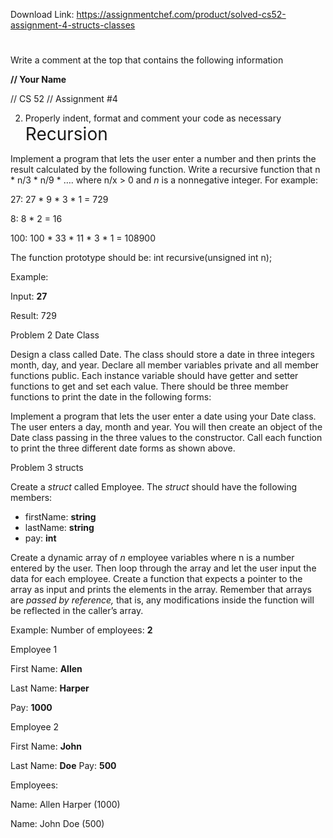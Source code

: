 Download Link: https://assignmentchef.com/product/solved-cs52-assignment-4-structs-classes
<br>
<h1></h1>

Write a comment at the top that contains the following information

<strong>// Your Name</strong>

// CS 52 // Assignment #4

<ol start="2">

 <li>Properly indent, format and comment your code as necessary<span style="font-size: 2em;">                             Recursion                                                                   </span></li>

</ol>

Implement a program that lets the user enter a number and then prints the result calculated by the following function. Write a recursive function that n * n/3 * n/9 * …. where n/x &gt; 0 and <em>n</em> is a nonnegative integer. For example:

<strong>                        </strong>27: 27 * 9 * 3 * 1 = 729

8: 8 * 2 = 16

100: 100 * 33 * 11 * 3 * 1 = 108900

The function prototype should be: int recursive(unsigned int n);

Example:

<strong>             </strong>Input: <strong>27</strong>

Result: 729

<strong> </strong>Problem 2                               Date Class

<strong> </strong>Design a class called Date. The class should store a date in three integers month, day, and year. Declare all member variables private and all member functions public. Each instance variable should have getter and setter functions to get and set each value. There should be three member functions to print the date in the following forms:

Implement a program that lets the user enter a date using your Date class. The user enters a day, month and year. You will then create an object of the Date class passing in the three values to the constructor. Call each function to print the three different date forms as shown above.

<strong> </strong>

<strong> </strong>Problem 3                               structs




Create a <em>struct</em> called Employee. The <em>struct</em> should have the following members:

<ul>

 <li>firstName: <strong>string</strong></li>

 <li>lastName: <strong>string</strong></li>

 <li>pay: <strong>int</strong></li>

</ul>

Create a dynamic array of <em>n</em> employee variables where n is a number entered by the user. Then loop through the array and let the user input the data for each employee. Create a function that expects a pointer to the array as input and prints the elements in the array. Remember that arrays are <em>passed by reference,</em> that is, any modifications inside the function will be reflected in the caller’s array.

Example:         Number of employees: <strong>2</strong>

Employee 1

First Name: <strong>Allen</strong>

Last Name: <strong>Harper</strong>

Pay: <strong>1000</strong>

Employee 2

First Name: <strong>John</strong>

Last Name: <strong>Doe</strong>    Pay: <strong>500</strong>

Employees:

Name: Allen Harper (1000)

Name: John Doe (500)





